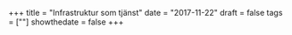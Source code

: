 +++
title = "Infrastruktur som tjänst"
date = "2017-11-22"
draft = false
tags = [""]
showthedate = false
+++